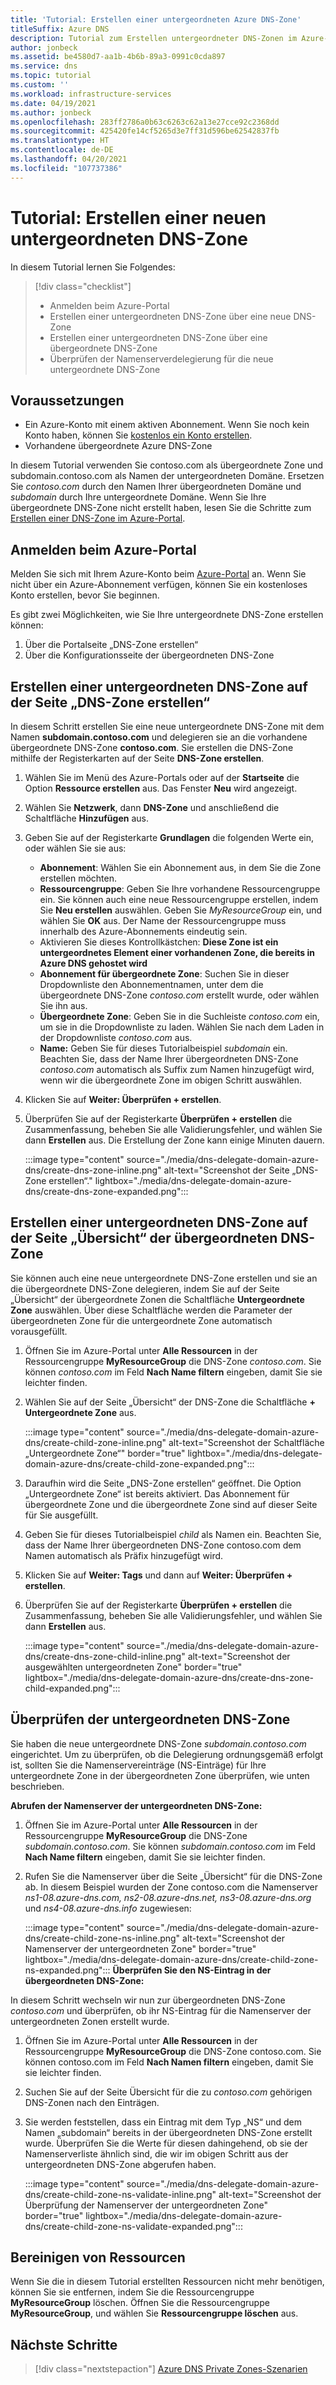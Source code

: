 ```yaml
---
title: 'Tutorial: Erstellen einer untergeordneten Azure DNS-Zone'
titleSuffix: Azure DNS
description: Tutorial zum Erstellen untergeordneter DNS-Zonen im Azure-Portal.
author: jonbeck
ms.assetid: be4580d7-aa1b-4b6b-89a3-0991c0cda897
ms.service: dns
ms.topic: tutorial
ms.custom: ''
ms.workload: infrastructure-services
ms.date: 04/19/2021
ms.author: jonbeck
ms.openlocfilehash: 283ff2786a0b63c6263c62a13e27cce92c2368dd
ms.sourcegitcommit: 425420fe14cf5265d3e7ff31d596be62542837fb
ms.translationtype: HT
ms.contentlocale: de-DE
ms.lasthandoff: 04/20/2021
ms.locfileid: "107737386"
---
```

# <a name="tutorial-creating-a-new-child-dns-zone"></a>Tutorial: Erstellen einer neuen untergeordneten DNS-Zone

In diesem Tutorial lernen Sie Folgendes: 

> [!div class="checklist"]
> * Anmelden beim Azure-Portal
> * Erstellen einer untergeordneten DNS-Zone über eine neue DNS-Zone
> * Erstellen einer untergeordneten DNS-Zone über eine übergeordnete DNS-Zone
> * Überprüfen der Namenserverdelegierung für die neue untergeordnete DNS-Zone

## <a name="prerequisites"></a>Voraussetzungen

* Ein Azure-Konto mit einem aktiven Abonnement.  Wenn Sie noch kein Konto haben, können Sie [kostenlos ein Konto erstellen](https://azure.microsoft.com/free/?WT.mc_id=A261C142F).
* Vorhandene übergeordnete Azure DNS-Zone  

In diesem Tutorial verwenden Sie contoso.com als übergeordnete Zone und subdomain.contoso.com als Namen der untergeordneten Domäne.  Ersetzen Sie *contoso.com* durch den Namen Ihrer übergeordneten Domäne und *subdomain* durch Ihre untergeordnete Domäne.  Wenn Sie Ihre übergeordnete DNS-Zone nicht erstellt haben, lesen Sie die Schritte zum [Erstellen einer DNS-Zone im Azure-Portal](./dns-getstarted-portal.md#create-a-dns-zone). 


## <a name="sign-in-to-azure-portal"></a>Anmelden beim Azure-Portal

Melden Sie sich mit Ihrem Azure-Konto beim [Azure-Portal](https://portal.azure.com/) an.
Wenn Sie nicht über ein Azure-Abonnement verfügen, können Sie ein kostenloses Konto erstellen, bevor Sie beginnen.

Es gibt zwei Möglichkeiten, wie Sie Ihre untergeordnete DNS-Zone erstellen können:
1.  Über die Portalseite „DNS-Zone erstellen“
1.  Über die Konfigurationsseite der übergeordneten DNS-Zone

## <a name="create-child-dns-zone-via-create-dns-zone"></a>Erstellen einer untergeordneten DNS-Zone auf der Seite „DNS-Zone erstellen“

In diesem Schritt erstellen Sie eine neue untergeordnete DNS-Zone mit dem Namen **subdomain.contoso.com** und delegieren sie an die vorhandene übergeordnete DNS-Zone **contoso.com**. Sie erstellen die DNS-Zone mithilfe der Registerkarten auf der Seite **DNS-Zone erstellen**.
1.  Wählen Sie im Menü des Azure-Portals oder auf der **Startseite** die Option **Ressource erstellen** aus. Das Fenster **Neu** wird angezeigt.
1.  Wählen Sie **Netzwerk**, dann **DNS-Zone** und anschließend die Schaltfläche **Hinzufügen** aus.

1.  Geben Sie auf der Registerkarte **Grundlagen** die folgenden Werte ein, oder wählen Sie sie aus:
    * **Abonnement**: Wählen Sie ein Abonnement aus, in dem Sie die Zone erstellen möchten.
    * **Ressourcengruppe**: Geben Sie Ihre vorhandene Ressourcengruppe ein. Sie können auch eine neue Ressourcengruppe erstellen, indem Sie **Neu erstellen** auswählen. Geben Sie *MyResourceGroup* ein, und wählen Sie **OK** aus. Der Name der Ressourcengruppe muss innerhalb des Azure-Abonnements eindeutig sein.
    * Aktivieren Sie dieses Kontrollkästchen: **Diese Zone ist ein untergeordnetes Element einer vorhandenen Zone, die bereits in Azure DNS gehostet wird**
    * **Abonnement für übergeordnete Zone**: Suchen Sie in dieser Dropdownliste den Abonnementnamen, unter dem die übergeordnete DNS-Zone *contoso.com* erstellt wurde, oder wählen Sie ihn aus.
    * **Übergeordnete Zone**: Geben Sie in die Suchleiste *contoso.com* ein, um sie in die Dropdownliste zu laden. Wählen Sie nach dem Laden in der Dropdownliste *contoso.com* aus.
    * **Name:** Geben Sie für dieses Tutorialbeispiel *subdomain* ein. Beachten Sie, dass der Name Ihrer übergeordneten DNS-Zone *contoso.com* automatisch als Suffix zum Namen hinzugefügt wird, wenn wir die übergeordnete Zone im obigen Schritt auswählen.

1. Klicken Sie auf **Weiter: Überprüfen + erstellen**.
1. Überprüfen Sie auf der Registerkarte **Überprüfen + erstellen** die Zusammenfassung, beheben Sie alle Validierungsfehler, und wählen Sie dann **Erstellen** aus.
Die Erstellung der Zone kann einige Minuten dauern.

    :::image type="content" source="./media/dns-delegate-domain-azure-dns/create-dns-zone-inline.png" alt-text="Screenshot der Seite „DNS-Zone erstellen“." lightbox="./media/dns-delegate-domain-azure-dns/create-dns-zone-expanded.png":::

## <a name="create-child-dns-zone-via-parent-dns-zone-overview-page"></a>Erstellen einer untergeordneten DNS-Zone auf der Seite „Übersicht“ der übergeordneten DNS-Zone
Sie können auch eine neue untergeordnete DNS-Zone erstellen und sie an die übergeordnete DNS-Zone delegieren, indem Sie auf der Seite „Übersicht“ der übergeordnete Zonen die Schaltfläche **Untergeordnete Zone** auswählen. Über diese Schaltfläche werden die Parameter der übergeordneten Zone für die untergeordnete Zone automatisch vorausgefüllt. 

1.  Öffnen Sie im Azure-Portal unter **Alle Ressourcen** in der Ressourcengruppe **MyResourceGroup** die DNS-Zone *contoso.com*. Sie können *contoso.com* im Feld **Nach Name filtern** eingeben, damit Sie sie leichter finden.
1.  Wählen Sie auf der Seite „Übersicht“ der DNS-Zone die Schaltfläche **+ Untergeordnete Zone** aus.

      :::image type="content" source="./media/dns-delegate-domain-azure-dns/create-child-zone-inline.png" alt-text="Screenshot der Schaltfläche „Untergeordnete Zone“" border="true" lightbox="./media/dns-delegate-domain-azure-dns/create-child-zone-expanded.png":::

1.  Daraufhin wird die Seite „DNS-Zone erstellen“ geöffnet. Die Option „Untergeordnete Zone“ ist bereits aktiviert. Das Abonnement für übergeordnete Zone und die übergeordnete Zone sind auf dieser Seite für Sie ausgefüllt.
1.  Geben Sie für dieses Tutorialbeispiel *child* als Namen ein. Beachten Sie, dass der Name Ihrer übergeordneten DNS-Zone contoso.com dem Namen automatisch als Präfix hinzugefügt wird.
1.  Klicken Sie auf **Weiter: Tags** und dann auf **Weiter: Überprüfen + erstellen**.
1.  Überprüfen Sie auf der Registerkarte **Überprüfen + erstellen** die Zusammenfassung, beheben Sie alle Validierungsfehler, und wählen Sie dann **Erstellen** aus.

    :::image type="content" source="./media/dns-delegate-domain-azure-dns/create-dns-zone-child-inline.png" alt-text="Screenshot der ausgewählten untergeordneten Zone" border="true" lightbox="./media/dns-delegate-domain-azure-dns/create-dns-zone-child-expanded.png":::

## <a name="verify-child-dns-zone"></a>Überprüfen der untergeordneten DNS-Zone
Sie haben die neue untergeordnete DNS-Zone *subdomain.contoso.com* eingerichtet. Um zu überprüfen, ob die Delegierung ordnungsgemäß erfolgt ist, sollten Sie die Namenservereinträge (NS-Einträge) für Ihre untergeordnete Zone in der übergeordneten Zone überprüfen, wie unten beschrieben.  

**Abrufen der Namenserver der untergeordneten DNS-Zone:**

1.  Öffnen Sie im Azure-Portal unter **Alle Ressourcen** in der Ressourcengruppe **MyResourceGroup** die DNS-Zone *subdomain.contoso.com*. Sie können *subdomain.contoso.com* im Feld **Nach Name filtern** eingeben, damit Sie sie leichter finden.
1.  Rufen Sie die Namenserver über die Seite „Übersicht“ für die DNS-Zone ab. In diesem Beispiel wurden der Zone contoso.com die Namenserver *ns1-08.azure-dns.com, ns2-08.azure-dns.net, ns3-08.azure-dns.org* und *ns4-08.azure-dns.info* zugewiesen:

      :::image type="content" source="./media/dns-delegate-domain-azure-dns/create-child-zone-ns-inline.png" alt-text="Screenshot der Namenserver der untergeordneten Zone" border="true" lightbox="./media/dns-delegate-domain-azure-dns/create-child-zone-ns-expanded.png":::
**Überprüfen Sie den NS-Eintrag in der übergeordneten DNS-Zone:**

In diesem Schritt wechseln wir nun zur übergeordneten DNS-Zone *contoso.com* und überprüfen, ob ihr NS-Eintrag für die Namenserver der untergeordneten Zonen erstellt wurde.

1. Öffnen Sie im Azure-Portal unter **Alle Ressourcen** in der Ressourcengruppe **MyResourceGroup** die DNS-Zone contoso.com. Sie können contoso.com im Feld **Nach Namen filtern** eingeben, damit Sie sie leichter finden.
1.  Suchen Sie auf der Seite Übersicht für die zu *contoso.com* gehörigen DNS-Zonen nach den Einträgen.
1.  Sie werden feststellen, dass ein Eintrag mit dem Typ „NS“ und dem Namen „subdomain“ bereits in der übergeordneten DNS-Zone erstellt wurde. Überprüfen Sie die Werte für diesen dahingehend, ob sie der Namenserverliste ähnlich sind, die wir im obigen Schritt aus der untergeordneten DNS-Zone abgerufen haben.

     :::image type="content" source="./media/dns-delegate-domain-azure-dns/create-child-zone-ns-validate-inline.png" alt-text="Screenshot der Überprüfung der Namenserver der untergeordneten Zone" border="true" lightbox="./media/dns-delegate-domain-azure-dns/create-child-zone-ns-validate-expanded.png":::
## <a name="clean-up-resources"></a>Bereinigen von Ressourcen
Wenn Sie die in diesem Tutorial erstellten Ressourcen nicht mehr benötigen, können Sie sie entfernen, indem Sie die Ressourcengruppe **MyResourceGroup** löschen. Öffnen Sie die Ressourcengruppe **MyResourceGroup**, und wählen Sie **Ressourcengruppe löschen** aus.

## <a name="next-steps"></a>Nächste Schritte

> [!div class="nextstepaction"]
> [Azure DNS Private Zones-Szenarien](private-dns-scenarios.md)

